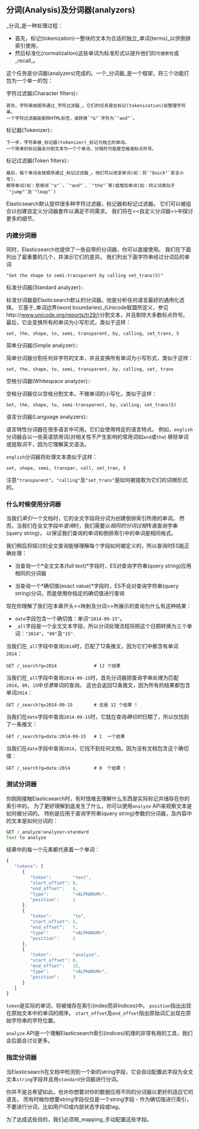 ## 分词(Analysis)及分词器(analyzers)

_分词_是一种处理过程：

*  首先，标记(tokenization)一整块的文本为合适的独立_单词(terms)_以供倒排索引使用，
*  然后标准化(normalization)这些单词为标准形式以提升他们的``可搜索性``或_recall_。

这个任务是分词器(analyzers)完成的。一个_分词器_是一个框架，将三个功能打包为一个单一的包：

字符过滤器(Character filters)::

    首先，字符串按顺序通过_字符过滤器_。它们的任务是在标记(tokenization)前整理字符串。
    一个字符过滤器能剔除HTML标签，或转换`"&"`字符为`"and"`。

标记器(Tokenizer)::

    下一步，字符串被_标记器(tokenizer)_标记为独立的单词。
    一个简单的标记器会分割文本为一个个单词，分隔符可能是空格或标点符号。

标记过滤器(Token filters)::

    最后，每个单词会按顺序通过_标记过滤器_。他们可以改变单词(如：将`"Quick"`变全小写)，
    移除单词(如：禁用词`"a"`，`"and"`，`"the"`等)或增加单词(如：同义词类似于`"jump"`及`"leap"`)

Elasticsearch默认提供很多种字符过滤器，标记器和标记过滤器。
它们可以被组合以创建自定义分词器套件以满足不同需求。
我们将在<<自定义分词器>>中探讨更多的细节。

### 内建分词器

同时，Elasticsearch也提供了一些自带的分词器，你可以直接使用。
我们在下面列出了最重要的几个，并演示它们的差异。
我们列出下面字符串经过分词后的单词

    "Set the shape to semi-transparent by calling set_trans(5)"

标准分词器(Standard analyzer)::

标准分词器是Elasticsearch默认的分词器。他是分析任何语言最好的通用化选择。
它基于_单词边界(word boundaries)_(Unicode联盟所定义，参见http://www.unicode.org/reports/tr29/)分割文本，并且剔除大多数标点符号。
最后，它会变换所有的单词为小写形式，类似于这样：

    set, the, shape, to, semi, transparent, by, calling, set_trans, 5

简单分词器(Simple analyzer)::

简单分词器分割任何非字符的文本，并且变换所有单词为小写形式，类似于这样：

    set, the, shape, to, semi, transparent, by, calling, set, trans

空格分词器(Whitespace analyzer)::

空格分词器仅以空格分割文本，不做单词的小写化，类似于这样：

    Set, the, shape, to, semi-transparent, by, calling, set_trans(5)

语言分词器(Language analyzers)::

语言特性分词器在很多语言中可用。它们会使用特定的语言特点。
例如，`english`分词器会以一些英语禁用词(对相关性不产生影响的常用词如`and`或`the`)
移除单词或提取词干，因为它理解英文语法。


`english`分词器将处理文本类似于这样：

    set, shape, semi, transpar, call, set_tran, 5

注意`"transparent"`，`"calling"`及`"set_trans"`是如何被提取为它们的词根形式的。

### 什么时候使用分词器

当我们*索引*一个文档时，它的全文字段将分词为创建倒排索引所用的单词。
然而，当我们在全文字段中*查询*时，我们需要以*相同的分词过程*传递查询字串(query string)，
以保证我们查询的单词和倒排索引中的单词是相同格式。

我们稍后将探讨的全文查询能够理解每个字段如何被定义的，所以查询时ES能正确处理：

 * 当查询一个*全文文本(full text)*字段时，ES对查询字符串(query string)应用相同的分词器

 * 当查询一个*确切值(exact value)*字段时，ES不会对查询字符串(query string)分词，而是使用你指定的确切值进行查询

现在你理解了我们在本章开头<<映射及分词>>所展示的查询为什么有这种结果：

* `date`字段包含一个确切值：单词`"2014-09-15"`。
* `_all`字段是一个全文文本字段，所以分词处理流程将把这个日期转换为三个单词：`"2014"`，`"09"`及`"15"`.

当我们在`_all`字段中查询`2014`时，匹配了12条推文，因为它们中都含有单词`2014`：

```shell
GET /_search?q=2014              # 12 个结果
```

当我们在`_all`字段中查询`2014-09-15`时，首先分词器把查询字串处理为匹配`2014`，`09`，`15`中*任意*单词的查询。
这也会返回12条推文，因为所有的结果都包含单词`2014`：

```shell
GET /_search?q=2014-09-15        # 还是 12 个结果 !
```

当我们在`date`字段中查询`2014-09-15`时，它就在查询*确切的*日期了，所以仅找到了一条推文：
```shell
GET /_search?q=date:2014-09-15   # 1  一个结果
```

当我们在`date`字段中查询`2014`，它找不到任何文档，因为没有文档包含这个确切值：

```shell
GET /_search?q=date:2014         # 0  个结果 !
```

### 测试分词器

你刚刚接触Elasticsearch时，有时很难去理解什么东西是实际标记并储存在你的索引中的。
为了更好理解到底发生了什么，你可以使用`analyze` API来观察文本是如何被分词的。
特别是应用于查询字符串(query string)参数的分词器，及内容中的文本是如何分词的：


```javascript
GET /_analyze?analyzer=standard
Text to analyze
```

结果中的每一个元素都代表着一个单词：

```javascript
{
   "tokens": [
      {
         "token":        "text",
         "start_offset": 0,
         "end_offset":   4,
         "type":         "<ALPHANUM>",
         "position":     1
      },
      {
         "token":        "to",
         "start_offset": 5,
         "end_offset":   7,
         "type":         "<ALPHANUM>",
         "position":     2
      },
      {
         "token":        "analyze",
         "start_offset": 8,
         "end_offset":   15,
         "type":         "<ALPHANUM>",
         "position":     3
      }
   ]
}
```


`token`是实际的单词，将被储存在索引(index而非Indices)中。
`position`指出出现在原始文本中的单词的顺序。
`start_offset`及`end_offset`指出原始词汇出现在原始字符串的字符位置。

`analyze` API是一个理解Elasticsearch索引(indices)机理的非常有用的工具，我们会后面会讨论更多。

### 指定分词器

当Elasticsearch在文档中检测到一个新的string字段，它会自动配置此字段为全文文本`string`字段并且用`standard`分词器进行分词。

你并不是总希望如此。也许你想要对你的数据应用不同的分词器以更好的适应它的语言。
而有时候你想要string字段仅仅是一个string字段 - 作为确切值进行索引，不要进行分词，比如用户ID或内部状态字段或tag。

为了达成这些目的，我们必须用_mapping_手动配置这些字段。
